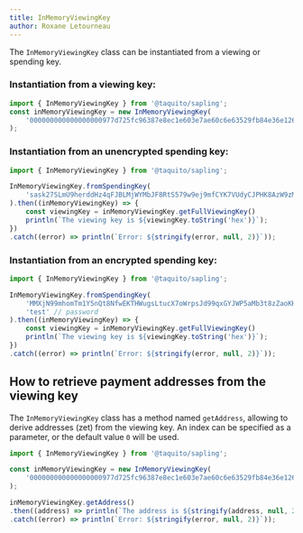 ```yaml
---
title: InMemoryViewingKey
author: Roxane Letourneau
---
```


The `InMemoryViewingKey` class can be instantiated from a viewing or spending key.

### Instantiation from a viewing key:

```js 
import { InMemoryViewingKey } from '@taquito/sapling';
const inMemoryViewingKey = new InMemoryViewingKey(
    '000000000000000000977d725fc96387e8ec1e603e7ae60c6e63529fb84e36e126770e9db9899d7f2344259fd700dc80120d3c9ca65d698f6064043b048b079caa4f198aed96271740b1d6fd523d71b15cd0b3d75644afbe9abfedb6883e299165665ab692c14ca5c835c61a0e53de553a751c78fbc42d5e7eca807fd441206651c84bf88de803efba837583145a5f338b1a7af8a5f9bec4783054f9d063d365f2352f72cbced95e0a'
);
```

### Instantiation from an unencrypted spending key:

```js live noInline
import { InMemoryViewingKey } from '@taquito/sapling';

InMemoryViewingKey.fromSpendingKey(
    'sask27SLmU9herddHz4qFJBLMjWYMbJF8RtS579w9ej9mfCYK7VUdyCJPHK8AzW9zMsopGZEkYeNjAY7Zz1bkM7CGu8eKLzrjBLTMC5wWJDhxiK91ahA29rhDRsHdJDV2u2jFwb2MNUix8JW7sAkAqYVaJpCehTBPgRQ1KqKwqqUaNmuD8kazd4Q8MCWmgbWs21Yuomdqyi9FLigjRp7oY4m5adaVU19Nj1AHvsMY2tePeU2L',
).then((inMemoryViewingKey) => {
    const viewingKey = inMemoryViewingKey.getFullViewingKey()
    println(`The viewing key is ${viewingKey.toString('hex')}`);
})
.catch((error) => println(`Error: ${stringify(error, null, 2)}`));

```

### Instantiation from an encrypted spending key:

```js live noInline
import { InMemoryViewingKey } from '@taquito/sapling';

InMemoryViewingKey.fromSpendingKey(
    'MMXjN99mhomTm1Y5nQt8NfwEKTHWugsLtucX7oWrpsJd99qxGYJWP5aMb3t8zZaoKHQ898bLu9dwpog71bnjiDZfS9J9hWnTLCGm4fAjKKYeRuwTgCRjSdsP9znCPBUpCvyxeEFvUfamA5URrp8c7AaooAkobLW1PjNh2vjHobtiyNVTEtyTUWTLcjdxaiPbQWs3NaWvcb5Qr6z9MHhKrYNBHmsd9HBeRB2rVnvvL7pMc8f8zqyuXtmAuzMhiqPz3B4BRzuc8a2jkkoL14',
    'test' // password
).then((inMemoryViewingKey) => {
    const viewingKey = inMemoryViewingKey.getFullViewingKey()
    println(`The viewing key is ${viewingKey.toString('hex')}`);
})
.catch((error) => println(`Error: ${stringify(error, null, 2)}`));

```

## How to retrieve payment addresses from the viewing key

The `InMemoryViewingKey` class has a method named `getAddress`, allowing to derive addresses (zet) from the viewing key. An index can be specified as a parameter, or the default value `0` will be used.

```js live noInline 
import { InMemoryViewingKey } from '@taquito/sapling';

const inMemoryViewingKey = new InMemoryViewingKey(
    '000000000000000000977d725fc96387e8ec1e603e7ae60c6e63529fb84e36e126770e9db9899d7f2344259fd700dc80120d3c9ca65d698f6064043b048b079caa4f198aed96271740b1d6fd523d71b15cd0b3d75644afbe9abfedb6883e299165665ab692c14ca5c835c61a0e53de553a751c78fbc42d5e7eca807fd441206651c84bf88de803efba837583145a5f338b1a7af8a5f9bec4783054f9d063d365f2352f72cbced95e0a'
);

inMemoryViewingKey.getAddress()
.then((address) => println(`The address is ${stringify(address, null, 2)}`))
.catch((error) => println(`Error: ${stringify(error, null, 2)}`));
```